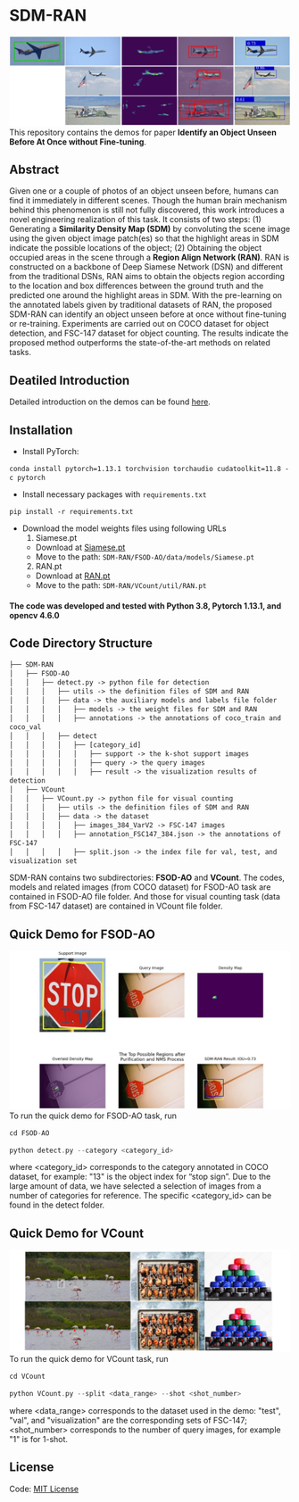 # SDM-RAN
![Examples](assets/examples.png)
This repository contains the demos for paper **Identify an Object Unseen Before At Once without Fine-tuning**.
## Abstract
Given one or a couple of photos of an object unseen before, humans can find it immediately in different scenes. Though the human brain mechanism behind this phenomenon is still not fully discovered, this work introduces a novel engineering realization of this task. It consists of two steps: (1) Generating a **Similarity Density Map (SDM)** by convoluting the scene image using the given object image patch(es) so that the highlight areas in SDM indicate the possible locations of the object; (2) Obtaining the object occupied areas in the scene through a **Region Align Network (RAN)**. RAN is constructed on a backbone of Deep Siamese Network (DSN) and different from the traditional DSNs, RAN aims to obtain the objects region according to the location and box differences between the ground truth and the predicted one around the highlight areas in SDM. With the pre-learning on the annotated labels given by traditional datasets of RAN, the proposed SDM-RAN can identify an object unseen before at once without fine-tuning or re-training. Experiments are carried out on COCO dataset for object detection, and FSC-147 dataset for object counting. The results indicate the proposed method outperforms the state-of-the-art methods on related tasks.
## Deatiled Introduction
Detailed introduction on the demos can be found [here](https://github.com/Brronnie/SDM-RAN/blob/main/readme_detailed.pdf).
## Installation
+ Install PyTorch:
```
conda install pytorch=1.13.1 torchvision torchaudio cudatoolkit=11.8 -c pytorch
```
+ Install necessary packages with `requirements.txt`
```
pip install -r requirements.txt
```
+ Download the model weights files using following URLs
    1. Siamese.pt  
    - Download at [Siamese.pt](https://drive.google.com/file/d/19Ga696qZKdwLGhIBb2EdoK2FkKovtCF8/view?usp=share_link)  
    - Move to the path: `SDM-RAN/FSOD-AO/data/models/Siamese.pt`  
    2. RAN.pt  
    - Download at [RAN.pt](https://drive.google.com/file/d/145s_OeErMBGoQBs9NOMnwNCSn8pGp6gM/view?usp=share_link)  
    - Move to the path: `SDM-RAN/VCount/util/RAN.pt`  
#### The code was developed and tested with Python 3.8, Pytorch 1.13.1, and opencv 4.6.0
## Code Directory Structure
```
├── SDM-RAN
│   ├── FSOD-AO
│   │   ├── detect.py -> python file for detection									
│   │   │   ├── utils -> the definition files of SDM and RAN
│   │   │   ├── data -> the auxiliary models and labels file folder
│   │   │   │   ├── models -> the weight files for SDM and RAN
│   │   │   │   ├── annotations -> the annotations of coco_train and coco_val
│   │   │   ├── detect
│   │   │   │   ├── [category_id]
│   │   │   │   │   ├── support -> the k-shot support images
│   │   │   │   │   ├── query -> the query images
│   │   │   │   │   ├── result -> the visualization results of detection
│   ├── VCount
│   │   ├── VCount.py -> python file for visual counting
│   │   │   ├── utils -> the definition files of SDM and RAN
│   │   │   ├── data -> the dataset
│   │   │   │   ├── images_384_VarV2 -> FSC-147 images
│   │   │   │   ├── annotation_FSC147_384.json -> the annotations of FSC-147
│   │   │   │   ├── split.json -> the index file for val, test, and visualization set
```
SDM-RAN contains two subdirectories: **FSOD-AO** and **VCount**. The codes, models and related images (from COCO dataset) for FSOD-AO task are contained in FSOD-AO file folder. And those for visual counting task (data from FSC-147 dataset) are contained in VCount file folder. 
## Quick Demo for FSOD-AO
![FSOD-AO](assets/fsod-ao.png)
To run the quick demo for FSOD-AO task, run
```c++
cd FSOD-AO
```
```c++
python detect.py --category <category_id>
```
where <category_id> corresponds to the category annotated in COCO dataset, for example: "13" is the object index for “stop sign”. Due to the large amount of data, we have selected a selection of images from a number of categories for reference. The specific <category_id> can be found in the detect folder.
## Quick Demo for VCount
![VCount](assets/vcount.png)
To run the quick demo for VCount task, run
```c
cd VCount
```
```c
python VCount.py --split <data_range> --shot <shot_number>
```
where <data_range> corresponds to the dataset used in the demo: "test", "val", and "visualization" are the corresponding sets of FSC-147; <shot_number> corresponds to the number of query images, for example "1" is for 1-shot.
## License
Code: [MIT License](https://github.com/Brronnie/SDM-RAN/blob/main/LICENSE)
